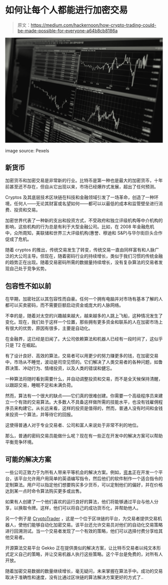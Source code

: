 # 如何让每个人都能进行加密交易

> 原文：<https://medium.com/hackernoon/how-crypto-trading-could-be-made-possible-for-everyone-a64b8cb8186a>

![](img/f3f51b726bf2a488af1a8d71668404c6.png)

image source: Pexels

## 新货币

加密货币和加密交易是非常新的行业。比特币是第一种也是最大的加密货币，十年前甚至还不存在，但自从它出现以来，市场已经爆炸式发展，超出了任何预测。

Cryptos 及其底层技术区块链在科技和金融领域引发了一场革命，创造了一种环境，任何人——无论其财富或名望如何——都可以以最低的成本和监管壁垒进行消费、投资和交易。

加密世界代表了一种新的支出和投资方式，不受政府和独立评级机构等中介机构的影响，这些机构的行为总是有利于大型金融公司。比如，在 2008 年金融危机中，众所周知，美联储和世界三大评级机构(惠誉、穆迪和 S&P)与华尔街巨头合作促成了危机。

随着 cryptos 的推出，传统交易发生了转变，传统交易一直由同样富有和人脉广泛的大公司主导。但现在，随着密码行业的持续增长，类似于我们习惯的传统金融的趋势正在出现。随着交易密码所需的数据量持续增长，没有复杂算法的交易者发现自己处于竞争劣势。

## 包容性不如以前

在早期，加密社区以其包容性而自豪。任何一个拥有电脑并对市场有基本了解的人都可以买卖密码，而不需要巨额启动资金或庞大的人脉网络。

不幸的是，随着对太空的兴趣越来越大，越来越多的人跳上飞船，这种情况发生了变化。现在，我们处于这样一个位置，那些拥有更多资金和联系的人在加密市场上有很大的优势，原因有很多，主要是自动化。

在金融界，这已经是旧闻了。大公司依赖算法和机器人已经有一段时间了，这似乎只是 T2 在崛起。

有了设计良好、高效的算法，交易者可以用更少的努力赚更多的钱，在加密交易中，市场从不睡觉，波动是司空见惯的。它们解决了人类交易者的各种问题，如鲁莽决策、冲动行为、情绪投资，以及人类的错误和健忘。

一种算法将随时看到需要什么，并自动调整投资和交易，而不是全天候保持清醒，以跟踪交易，睡眠不足和未满负荷。

然而，算法有一个很大的缺点——它们真的很难创建。你需要一个高级程序员来建立一个有效的交易算法。大多数人不具备这样做所需的技能水平，也没有钱雇佣程序员来构建它。从长远来看，这样的投资是值得的，然而，普通人没有时间和金钱来投资一个算法，并等待它的回报。

这使得普通人对于专业交易者、公司和富人来说处于非常不利的地位。

那么，普通的密码交易员能做什么呢？现在有一些正在开发中的解决方案可以帮助平衡竞争环境。

## 可能的解决方案

一些公司正致力于为所有人带来平等机会的解决方案。例如，[资本](https://www.capitalisecrypto.ai/)正在开发一个平台，该平台允许用户用简单的英语编写指令，然后他们的软件制作一个适合指令的定制算法。用户可以指定他们想要购买多少货币，可以定制他们的偏好，并在价格达到某一点时命令算法购买更多或出售。

如果有人创建了一个他们喜欢的运行良好的算法，他们将能够通过平台与他人分享，以换取令牌。这样，他们可以将自己的成功货币化，并帮助他人。

另一个例子是 [CryptoTrader](https://cryptotrader.org/) ，这是一个位于区块链的平台，为交易者提供交易机器人，使他们能够自动化加密交易。该平台还允许交易员对他们的自动化交易策略进行回溯测试。当一个交易者发现了一个有效的策略，他们可以选择付费分享给其他交易者。

开源算法交易平台 Gekko 正在提供类似的解决方案，让比特币交易者以纯文本形式定义自己的策略，并让交易机器人执行这些策略。这个平台是免费的，对所有人开放。

随着加密交易数据的数量继续增长，毫无疑问，未来掌握在算法手中。成功的交易取决于准确性和速度，没有比通过区块链的算法解决方案更好的方式了..